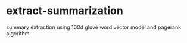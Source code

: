 # extract-summarization
summary extraction using 100d glove word vector model and pagerank algorithm 
